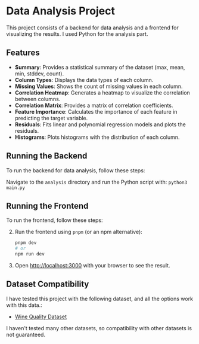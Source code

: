 # Data Analysis Project

This project consists of a backend for data analysis and a frontend for visualizing the results. I used Python for the analysis part. 

## Features

- **Summary**: Provides a statistical summary of the dataset (max, mean, min, stddev, count).
- **Column Types**: Displays the data types of each column.
- **Missing Values**: Shows the count of missing values in each column.
- **Correlation Heatmap**: Generates a heatmap to visualize the correlation between columns.
- **Correlation Matrix**: Provides a matrix of correlation coefficients.
- **Feature Importance**: Calculates the importance of each feature in predicting the target variable.
- **Residuals**: Fits linear and polynomial regression models and plots the residuals.
- **Histograms**: Plots histograms with the distribution of each column.

## Running the Backend

To run the backend for data analysis, follow these steps:

Navigate to the `analysis` directory and run the Python script with:
    ```
    python3 main.py
    ```

## Running the Frontend

To run the frontend, follow these steps:

2. Run the frontend using `pnpm` (or an npm alternative):
    ```sh
    pnpm dev
    # or
    npm run dev
    ```

3. Open [http://localhost:3000](http://localhost:3000) with your browser to see the result.

## Dataset Compatibility

I have tested this project with the following dataset, and all the options work with this data.:
- [Wine Quality Dataset](https://archive.ics.uci.edu/dataset/186/wine+quality)

I haven't tested many other datasets, so compatibility with other datasets is not guaranteed.

